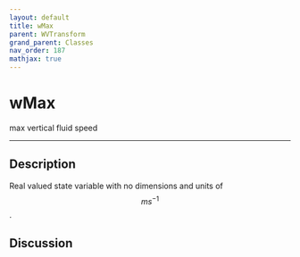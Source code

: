 ```yaml
---
layout: default
title: wMax
parent: WVTransform
grand_parent: Classes
nav_order: 187
mathjax: true
---
```


#  wMax

max vertical fluid speed


---

## Description
Real valued state variable with no dimensions and units of $$m s^{-1}$$.

## Discussion

